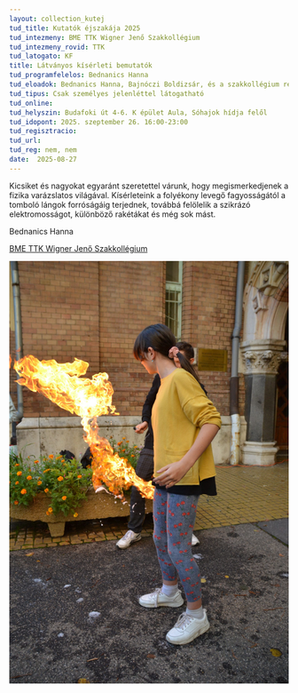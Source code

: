 ```yaml
---
layout: collection_kutej
tud_title: Kutatók éjszakája 2025
tud_intezmeny: BME TTK Wigner Jenő Szakkollégium
tud_intezmeny_rovid: TTK
tud_latogato: KF
title: Látványos kísérleti bemutatók 
tud_programfelelos: Bednanics Hanna
tud_eloadok: Bednanics Hanna, Bajnóczi Boldizsár, és a szakkollégium rendes, illetve ifjú tagjai
tud_tipus: Csak személyes jelenléttel látogatható
tud_online: 
tud_helyszin: Budafoki út 4-6. K épület Aula, Sóhajok hídja felől
tud_idopont: 2025. szeptember 26. 16:00-23:00
tud_regisztracio: 
tud_url: 
tud_reg: nem, nem
date:  2025-08-27
---
```


Kicsiket és nagyokat egyaránt szeretettel várunk, hogy megismerkedjenek a fizika varázslatos világával. 
Kísérleteink a folyékony levegő fagyosságától a tomboló lángok forróságáig terjednek, továbbá felölelik a szikrázó elektromosságot, különböző rakétákat és még sok mást.

Bednanics Hanna

[BME TTK Wigner Jenő Szakkollégium](https://wjsz.ktk.bme.hu/)

![Látványos kísérleti bemutatók ](../2025/images/latvanyos-kiserleti-bemutatok.jpg)
